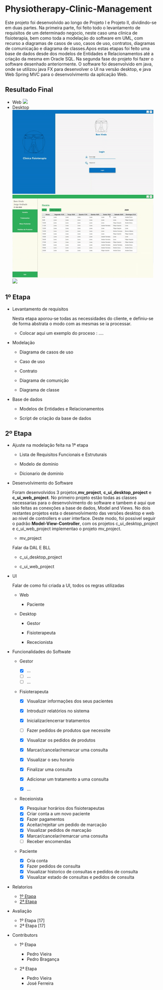 # Physiotherapy-Clinic-Management

  Este projeto foi desenvolvido ao longo de Projeto I e Projeto II, dividindo-se em duas partes. 
  Na primeira parte, foi feito todo o levantamento de requisitos de um determinado negocio, neste caso uma clinica de fisioterapia, bem como toda a modelação do software em UML, com recurso a diagramas de casos de uso, casos de uso, contratos, diagramas de comunicação e diagrama de classes.Apos estas etapas foi feito uma base de dados desde dos modelos de Entidades e Relacionamentos até a criação da mesma em Oracle SQL.
  Na segunda fase do projeto foi fazer o software desenhado anteriormente. O software foi desenvolvido em java, onde se utilizou java FX para desenvolver o UI na versão desktop, e java Web Spring MVC para o desenvolvimento da aplicação Web.
  
## Resultado Final
  - Web 
  ![](/resultado/web_login.gif)
  - Desktop
  ![](/resultado/desktop_login.gif)
  ![](/resultado/desktop_fisioterapeuta.gif)
  ![](/resultado/desktop_rececionista.gif)
  
## 1º Etapa

  - Levantamento de requisitos

    Nesta etapa aporou-se todas as necessidades do cliente, e definiu-se de forma abstrata o modo com as mesmas se ia processar.
    
      - Colocar aqui um exemplo do proceso : ....
      
  - Modelação
    
    - Diagrama de casos de uso
    
    - Caso de uso
    
    - Contrato
    
    - Diagrama de comunição
    
    - Diagrama de classe
  
  - Base de dados
   
    - Modelos de Entidades e Relacionamentos
    
    - Script de criação da base de dados
    
## 2º Etapa

  - Ajuste na modelação feita na 1ª etapa
    
    - Lista de Requisitos Funcionais e Estruturais
   
    - Modelo de dominio
    
    - Dicionario de dominio
 
  - Desenvolvimento do Software
  
    Foram desenvolvidos 3 projetos,**mv_project**, **c_ui_desktop_project** e **c_ui_web_project**. No primeiro projeto estão todas as classes necessarias para o desenvolvimento do software e tambem é aqui que são feitas as conexções a base de dados, Model and Views. No dois restantes projetos esta o desenvolvimento das versões desktop e web ao nivel de controllers e user interface. Deste modo, foi possivel seguir o padrão **Model-View-Controller**, com os projetos c_ui_desktop_project e c_ui_web_project implementao o projeto mv_project.
    
    - mv_project
    
    Falar da DAL E BLL
    
    
    - c_ui_desktop_project
    
    
    - c_ui_web_project
  
  
  - UI
    
    Falar de como foi criada a UI, todos os regras utilizadas 
  
    - Web
    
      - Paciente
    
    - Desktop
    
      - Gestor
      
      - Fisioterapeuta
      
      - Rececionista
  
  - Funcionalidades do Softwate
  
    - Gestor
    
      - [X] ...
      - [ ] ...
      - [ ] ...
      
    - Fisioterapeuta
    
      - [X] Visualizar informações dos seus pacientes
      - [X] Introduzir relatórios no sistema
      - [X] Inicializar/encerrar tratamentos
      - [ ] Fazer pedidos de produtos que necessite
      - [X] Visualizar os pedidos de produtos
      - [X] Marcar/cancelar/remarcar uma consulta
      - [X] Visualizar o seu horario
      - [X] Finalizar uma consulta
      - [X] Adicionar um tratamento a uma consulta
      - [X] ...

      
    - Receionista
    
      - [X] Pesquisar horários dos fisioterapeutas
      - [X] Criar conta a um novo paciente
      - [X] Fazer pagamentos
      - [X] Aceitar/rejeitar um pedido de marcação
      - [X] Visualizar pedidos de marcação
      - [X] Marcar/cancelar/remarcar uma consulta
      - [ ] Receber encomendas
      
    - Paciente
    
      - [X] Cria conta
      - [X] Fazer pedidos de consulta
      - [X] Visualizar historico de consultas e pedidos de consulta
      - [X] Visualizar estado de consultas e pedidos de consulta
      
- Relatorios

  - [1º Etapa](https://github.com/user/repo/blob/branch/other_file.md)
  - [2ª Etapa](https://github.com/user/repo/blob/branch/other_file.md)
- Avaliação 

  - 1º Etapa [17]
  - 2ª Etapa [17]

- Contributors
  - 1º Etapa
  
    - Pedro Vieira
    - Pedro Bragança
    
  - 2ª Etapa
  
    - Pedro Vieira
    - José Ferreira
  

